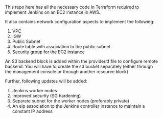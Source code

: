 This repo here has all the necessary code in Terraform required to implement Jenkins on an EC2 instance in AWS.

It also contains network configuration aspects to implement the following:
1. VPC
2. IGW
3. Public Subnet
4. Route table with association to the public subnet
5. Security group for the EC2 instance

An S3 backend block is added within the provider.tf file to configure remote backend. You will have to create the s3 bucket separately (either through the management console or through another resource block)


Further, following updates will be added:
1. Jenkins worker nodes
2. Improved security (SG hardening)
3. Separate subnet for the worker nodes (preferably private)
4. An eip association to the Jenkins controller instance to maintain a constant IP address
